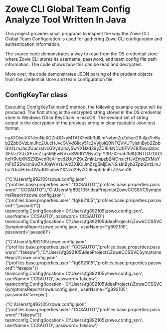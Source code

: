 # Zowe CLI Global Team Config Analyze Tool Written In Java
  
This project provides small programs to inspect the way the Zowe CLI Global Team Configuration is used for gathering Zowe CLI configuration and authentication information.  
  
The source code demonstrates a way to read from the OS credential store where Zowe CLI stores its username, password, and team config file path information. The code shows how this can be read and decrypted.  
  
More over, the code demonstrates JSON parsing of the prudent objects from the credential store and team configuration file.  
  
## ConfigKeyTar class

Executing ConfigKeyTar.main() method, the following example output will be produced. The first string is the encrypted string stored in the OS credential store in Windows OS or KeyChain in macOS. The second set of string output is the decryption of the previous string in clear readable Json test format.  

eyJDOlxcVXNlcnNcXGZnODkyMTA1XFx6b3dlLmNvbmZpZy5qc29uIjp7InByb2ZpbGVzLmJhc2UucHJvcGVydGllcy51c2VyIjoiQ0NTQVVUTyIsInByb2ZpbGVzLmJhc2UucHJvcGVydGllcy5wYXNzd29yZCI6IkNDU0FVVE8ifSwiQzpcXFVzZXJzXFxmZzg5MjEwNVxcSWRlYVByb2plY3RzXFxab3dlQ0NTU1ZDU3ltcHRvbXNSZXBvcnRcXHpvd2UuY29uZmlnLmpzb24iOnsicHJvZmlsZXMuYmFzZS5wcm9wZXJ0aWVzLnVzZXIiOiJmZzg5MjEwNSIsInByb2ZpbGVzLmJhc2UucHJvcGVydGllcy5wYXNzd29yZCI6ImphdmFzZGsxIn19
  
{"C:\\Users\\fg892105\\zowe.config.json":{"profiles.base.properties.user":"CCSAUTO","profiles.base.properties.password":"CCSAUTO"},"C:\\Users\\fg892105\\IdeaProjects\\ZoweCCSSVCSymptomsReport\\zowe.config.json":{"profiles.base.properties.user":"fg892105","profiles.base.properties.password":"javasdk1"}}
teamconfig.Config{location='C:\Users\fg892105\zowe.config.json', userName='CCSAUTO', password='CCSAUTO'}
teamconfig.Config{location='C:\Users\fg892105\IdeaProjects\ZoweCCSSVCSymptomsReport\zowe.config.json', userName='fg892105', password='javasdk1'}
  
{"C:\\Users\\fg892105\\zowe.config.json":{"profiles.base.properties.user":"CCSAUTO","profiles.base.properties.password":"fakepw"},"C:\\Users\\fg892105\\IdeaProjects\\ZoweCCSSVCSymptomsReport\\zowe.config.json":{"profiles.base.properties.user":"fg892105","profiles.base.properties.password":"fakepw"}}
teamconfig.Config{location='C:\Users\fg892105\zowe.config.json', userName='CCSAUTO', password='fakepw'}
teamconfig.Config{location='C:\Users\fg892105\IdeaProjects\ZoweCCSSVCSymptomsReport\zowe.config.json', userName='fg892105', password='fakepw'}
  
{"C:\\Users\\fg892105\\zowe.config.json":{"profiles.base.properties.user":"CCSAUTO","profiles.base.properties.password":"fakepw"}}
teamconfig.Config{location='C:\Users\fg892105\zowe.config.json', userName='CCSAUTO', password='fakepw'}  
  
